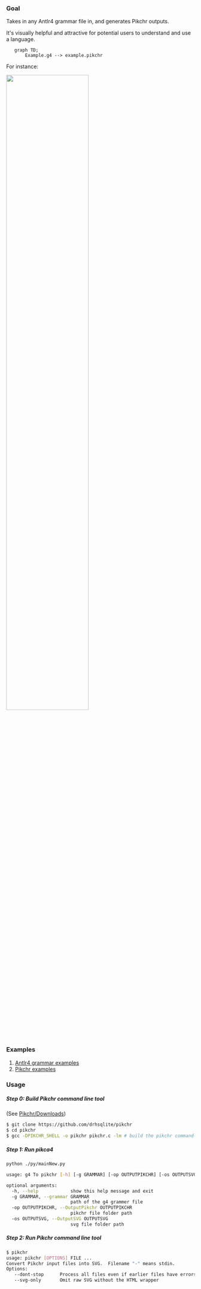 ### Goal

Takes in any Antlr4 grammar file in, and generates Pikchr outputs.

It's visually helpful and attractive for potential users to understand and use a language.

```mermaid
   graph TD;
       Example.g4 --> example.pikchr
```

For instance:

<img src="/uploads/33706e4a49b4a6ea1961e7a1cd4d18de/Screen_Shot_2022-01-16_at_23.01.05.png" width="66%" height="66%">

### Examples

1. [Antlr4 grammar examples](https://github.com/antlr/grammars-v4)
1. [Pikchr examples](https://pikchr.org/home/doc/trunk/doc/examples.md)

### Usage

##### Step 0: Build Pikchr command line tool

(See [Pikchr/Downloads](https://pikchr.org/home/doc/trunk/doc/download.md))

```bash
$ git clone https://github.com/drhsqlite/pikchr
$ cd pikchr
$ gcc -DPIKCHR_SHELL -o pikchr pikchr.c -lm # build the pikchr command-line tool
```

##### Step 1: Run pikca4

```bash
python ./py/mainNew.py

usage: g4 To pikchr [-h] [-g GRAMMAR] [-op OUTPUTPIKCHR] [-os OUTPUTSVG]

optional arguments:
  -h, --help            show this help message and exit
  -g GRAMMAR, --grammar GRAMMAR
                        path of the g4 grammer file
  -op OUTPUTPIKCHR, --OutputPikchr OUTPUTPIKCHR
                        pikchr file folder path
  -os OUTPUTSVG, --OutputSVG OUTPUTSVG
                        svg file folder path

```

##### Step 2: Run Pikchr command line tool

```bash
$ pikchr
usage: pikchr [OPTIONS] FILE ...
Convert Pikchr input files into SVG.  Filename "-" means stdin.
Options:
   --dont-stop      Process all files even if earlier files have errors
   --svg-only       Omit raw SVG without the HTML wrapper
```
